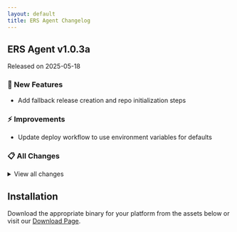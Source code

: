 ```yaml
---
layout: default
title: ERS Agent Changelog
---
```


## ERS Agent v1.0.3a

Released on 2025-05-18

### 🚀 New Features

- Add fallback release creation and repo initialization steps

### ⚡ Improvements

- Update deploy workflow to use environment variables for defaults

### 📋 All Changes

<details>
<summary>View all changes</summary>

- Update deploy workflow to use environment variables for defaults (526db2b)
- Add fallback release creation and repo initialization steps (af84f11)
- Add GitHub Actions workflow for release and deployment (bd21f34)
- Update default branch detection in CI workflow (c5b76d3)
</details>

## Installation

Download the appropriate binary for your platform from the assets below or visit our [Download Page](https://forewall.github.io/ers-release/).
